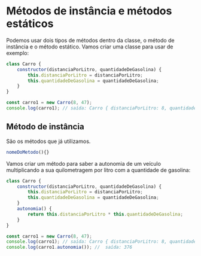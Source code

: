 # Métodos de instância e métodos estáticos

Podemos usar dois tipos de métodos dentro da classe, o método de instância e o método estático. Vamos criar uma classe para usar de exemplo:

```js
class Carro {
    constructor(distanciaPorLitro, quantidadeDeGasolina) {
        this.distanciaPorLitro = distanciaPorLitro;
        this.quantidadeDeGasolina = quantidadeDeGasolina;
    }
}

const carro1 = new Carro(8, 47);
console.log(carro1); // saída: Carro { distanciaPorLitro: 8, quantidadeDeGasolina: 47 }
```

## Método de instância

São os métodos que já utilizamos.

```js
nomeDoMetodo(){}
```

Vamos criar um método para saber a autonomia de um veículo multiplicando a sua quilometragem por litro com a quantidade de gasolina:

```js
class Carro {
    constructor(distanciaPorLitro, quantidadeDeGasolina) {
        this.distanciaPorLitro = distanciaPorLitro;
        this.quantidadeDeGasolina = quantidadeDeGasolina;
    }
    autonomia() {
        return this.distanciaPorLitro * this.quantidadeDeGasolina;
    }
}

const carro1 = new Carro(8, 47);
console.log(carro1); // saída: Carro { distanciaPorLitro: 8, quantidadeDeGasolina: 47 }
console.log(carro1.autonomia()); //  saída: 376
```